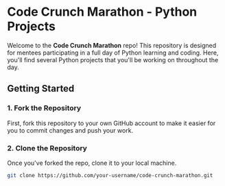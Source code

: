 # Code Crunch Marathon - Python Projects

Welcome to the **Code Crunch Marathon** repo! This repository is designed for mentees participating in a full day of Python learning and coding. Here, you'll find several Python projects that you'll be working on throughout the day.

## Getting Started

### 1. Fork the Repository
First, fork this repository to your own GitHub account to make it easier for you to commit changes and push your work.

### 2. Clone the Repository
Once you've forked the repo, clone it to your local machine.

```bash
git clone https://github.com/your-username/code-crunch-marathon.git

